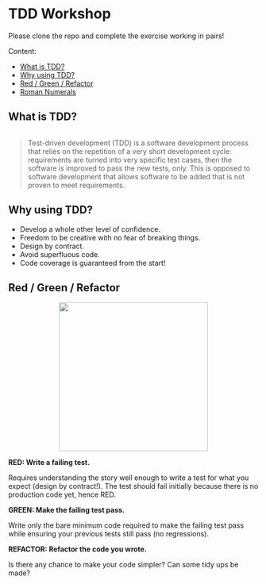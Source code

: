 # TDD Workshop

Please clone the repo and complete the exercise working in pairs!

Content:
*   [What is TDD?](#what-is-tdd)
*   [Why using TDD?](#why-using-tdd)
*   [Red / Green / Refactor](#red-green-refactor)
*   [Roman Numerals](#roman-numerals)


## What is TDD?

<img src="https://cdn-images-1.medium.com/max/2400/1*W93Ke-ezhfWJ6cTbmCdaPQ.jpeg" alt="" />

> Test-driven development (TDD) is a software development process that relies on the repetition of a very short development cycle: requirements are turned into very specific test cases, then the software is improved to pass the new tests, only. This is opposed to software development that allows software to be added that is not proven to meet requirements.


## Why using TDD?

* Develop a whole other level of confidence.
* Freedom to be creative with no fear of breaking things.
* Design by contract.
* Avoid superfluous code.
* Code coverage is guaranteed from the start!


## Red / Green / Refactor 

<p align="center">
    <img src="http://www.barrygordon.co.uk/rediscovering-test-driven-development/img/red-green-refactor.png" alt="" width="300" align />
</p>

**RED: Write a failing test.**

Requires understanding the story well enough to write a test for what you expect (design by contract!). The test should fail initially because there is no production code yet, hence RED.


**GREEN: Make the failing test pass.**

Write only the bare minimum code required to make the failing test pass while ensuring your previous tests still pass (no regressions). 


**REFACTOR: Refactor the code you wrote.**

Is there any chance to make your code simpler? Can some tidy ups be made?
